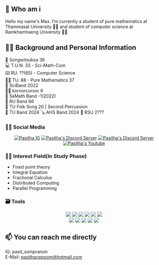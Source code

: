 ## 🤔 Who am i 
Hello my name's Max. I’m currently a student of pure mathematics at Thammasat University 👨‍🎓 and student of computer science at Ramkhamhaeng University 👨‍💻

## 👏🏻 Background and Personal Information
👦 Songwitsuksa 36</br>
💻 T.U.N. 33 - Sci-Math-Com</br>
⌨️ RU. ??(65) - Computer Science</br>
👩‍💻 TU. 88 - Pure Mathematics 37</br>
🎼 SciBand 2022</br>
🤼‍♀️ kornorcorsor 9</br>
🎸 SaMath Band -1(2022)</br>
🎵 RU Band 66</br>
🥁 TU Folk Song 20 | Second Percussion</br>
🎻 TU Band 2024
🪕 AHS Band 2024
🎹 RSU 2???


### 🤹‍♂️ Social Media
<div align="center">
  <a href="https://www.instagram.com/pasit_sompranon/"><img src="https://img.shields.io/badge/Instagram-E4405F?style=for-the-badge&logo=instagram&logoColor=white" alt="Pasitha IG" /></a>
  <a href="https://discord.gg/krW7tYS"><img src="https://img.shields.io/badge/Discord-7289DA?style=for-the-badge&logo=discord&logoColor=white" alt="Pasitha's Discord Server" /></a>
  <a href="https://open.spotify.com/user/316rqgubdol3sszx7srkhmk4ieye"><img src="https://img.shields.io/badge/Spotify-1ED760?&style=for-the-badge&logo=spotify&logoColor=white" alt="Pasitha's Discord Server" /></a>
  <a href="https://youtube.com/@pasitha2988"><img src="https://img.shields.io/badge/YouTube-FF0000?style=for-the-badge&logo=youtube&logoColor=white" alt="Pasitha's Youtube" /></a>
</div>

### 👨‍🔬 Interest Field(In Study Phase)
- Fixed point theory
- Integral Equation
- Fractional Calculus
- Distributed Computing
- Parallel Programming

### 🗃 Tools
<div align="center">
  <img src="https://img.shields.io/badge/Windows-0078D6?style=for-the-badge&logo=windows&logoColor=white" />
  <img src="https://img.shields.io/badge/Ubuntu-E95420?style=for-the-badge&logo=ubuntu&logoColor=white" />
  <img src="https://img.shields.io/badge/VIM-%2311AB00.svg?&style=for-the-badge&logo=vim&logoColor=white" />
  <img src="https://img.shields.io/badge/NeoVim-%2357A143.svg?&style=for-the-badge&logo=neovim&logoColor=white" />
  <img src="https://img.shields.io/badge/Visual_Studio-5C2D91?style=for-the-badge&logo=visual%20studio&logoColor=white" />
  <img src="https://img.shields.io/badge/Visual_Studio_Code-0078D4?style=for-the-badge&logo=visual%20studio%20code&logoColor=white" /></br>
  <img src="https://img.shields.io/badge/C-00599C?style=for-the-badge&logo=c&logoColor=white" />
  <img src="https://img.shields.io/badge/C%2B%2B-00599C?style=for-the-badge&logo=c%2B%2B&logoColor=white" />
  <img src="https://img.shields.io/badge/JavaScript-F7DF1E?style=for-the-badge&logo=javascript&logoColor=black" />
  <img src="https://img.shields.io/badge/Node.js-43853D?style=for-the-badge&logo=node.js&logoColor=white" />
  <img src="https://img.shields.io/badge/Python-3776AB?style=for-the-badge&logo=python&logoColor=white" />
</div>


## 📫 You can reach me directly
IG: pasit_sompranon</br>
E-Mail: pasithacppsom@hotmail.com
